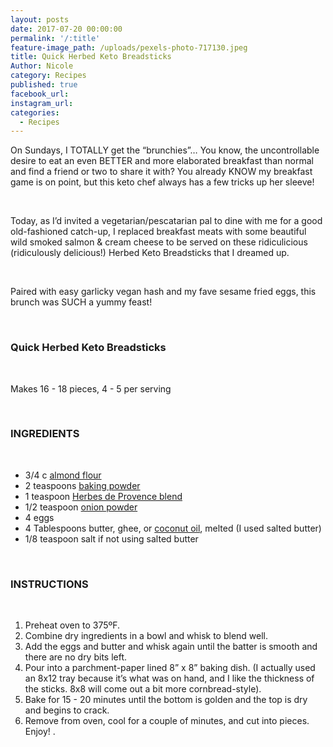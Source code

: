 ```yaml
---
layout: posts
date: 2017-07-20 00:00:00
permalink: '/:title'
feature-image_path: /uploads/pexels-photo-717130.jpeg
title: Quick Herbed Keto Breadsticks
Author: Nicole
category: Recipes
published: true
facebook_url:
instagram_url:
categories:
  - Recipes
---
```


On Sundays, I TOTALLY get the “brunchies”… You know, the uncontrollable desire to eat an even BETTER and more elaborated breakfast than normal and find a friend or two to share it with? You already KNOW my breakfast game is on point, but this keto chef always has a few tricks up her sleeve!

&nbsp;

Today, as I’d invited a vegetarian/pescatarian pal to dine with me for a good old-fashioned catch-up, I replaced breakfast meats with some beautiful wild smoked salmon & cream cheese to be served on these ridiculicious (ridiculously delicious!) Herbed Keto Breadsticks that I dreamed up.

&nbsp;

Paired with easy garlicky vegan hash and my fave sesame fried eggs, this brunch was SUCH a yummy feast!

&nbsp;

### Quick Herbed Keto Breadsticks

&nbsp;

Makes 16 - 18 pieces, 4 - 5 per serving

&nbsp;

### INGREDIENTS&nbsp;

&nbsp;

* 3/4 c [almond flour](https://www.amazon.com/gp/product/B0055IRNAC/ref=as_li_tl?ie=UTF8&amp;camp=1789&amp;creative=9325&amp;creativeASIN=B0055IRNAC&amp;linkCode=as2&amp;tag=bychefnicole-20&amp;linkId=3ec8cd750e45a2592aeb2ba6969e90e5)
* 2 teaspoons [baking powder](https://www.amazon.com/gp/product/B0094ENXU2/ref=as_li_tl?ie=UTF8&amp;camp=1789&amp;creative=9325&amp;creativeASIN=B0094ENXU2&amp;linkCode=as2&amp;tag=bychefnicole-20&amp;linkId=df04ef77ee529b2172bfbd969012a9f4)
* 1 teaspoon [Herbes de Provence blend](https://www.amazon.com/gp/product/B00AJRKITM/ref=as_li_tl?ie=UTF8&amp;camp=1789&amp;creative=9325&amp;creativeASIN=B00AJRKITM&amp;linkCode=as2&amp;tag=bychefnicole-20&amp;linkId=1d6ca9390b091a5566778d4ed6373f46)
* 1/2 teaspoon [onion powder](https://www.amazon.com/gp/product/B005P0TJ4I/ref=as_li_tl?ie=UTF8&amp;camp=1789&amp;creative=9325&amp;creativeASIN=B005P0TJ4I&amp;linkCode=as2&amp;tag=bychefnicole-20&amp;linkId=23feee1202441407a22b3628269bece2)
* 4 eggs
* 4 Tablespoons butter, ghee, or [coconut oil](https://www.amazon.com/gp/product/B06Y4SZ3DZ/ref=as_li_tl?ie=UTF8&amp;camp=1789&amp;creative=9325&amp;creativeASIN=B06Y4SZ3DZ&amp;linkCode=as2&amp;tag=bychefnicole-20&amp;linkId=ebd14bc17f223e1d43825020fa487ada), melted (I used salted butter)
* 1/8 teaspoon salt if not using salted butter

&nbsp;

### INSTRUCTIONS

&nbsp;

1. Preheat oven to 375&ordm;F.
2. Combine dry ingredients in a bowl and whisk to blend well.
3. Add the eggs and butter and whisk again until the batter is smooth and there are no dry bits left.
4. Pour into a parchment-paper lined 8” x 8” baking dish. (I actually used an 8x12 tray because it’s what was on hand, and I like the thickness of the sticks. 8x8 will come out a bit more cornbread-style).
5. Bake for 15 - 20 minutes until the bottom is golden and the top is dry and begins to crack.
6. Remove from oven, cool for a couple of minutes, and cut into pieces. Enjoy! .
